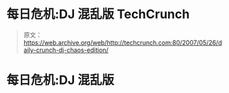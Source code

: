 # 每日危机:DJ 混乱版 TechCrunch

> 原文：<https://web.archive.org/web/http://techcrunch.com:80/2007/05/26/daily-crunch-dj-chaos-edition/>

# 每日危机:DJ 混乱版